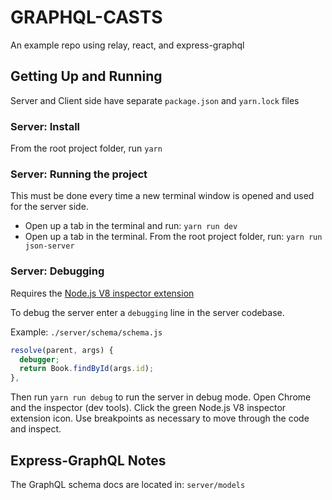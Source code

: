 # GRAPHQL-CASTS
An example repo using relay, react, and express-graphql

## Getting Up and Running
Server and Client side have separate `package.json` and `yarn.lock` files

### Server: Install
From the root project folder, run `yarn`

### Server: Running the project
This must be done every time a new terminal window is opened and used for the
server side.

- Open up a tab in the terminal and run: `yarn run dev` 
- Open up a tab in the terminal. From the root project folder, run: `yarn run json-server`

### Server: Debugging
Requires the [Node.js V8 inspector extension](https://chrome.google.com/webstore/detail/nodejs-v8-inspector-manag/gnhhdgbaldcilmgcpfddgdbkhjohddkj?hl=en)

To debug the server enter a `debugging` line in the server codebase.

Example: `./server/schema/schema.js`
```javascript
resolve(parent, args) {
  debugger;
  return Book.findById(args.id);
},
```

Then run `yarn run debug` to run the server in debug mode. Open Chrome and the
inspector (dev tools). Click the green Node.js V8 inspector extension icon. Use
breakpoints as necessary to move through the code and inspect.

## Express-GraphQL Notes
The GraphQL schema docs are located in: `server/models`

